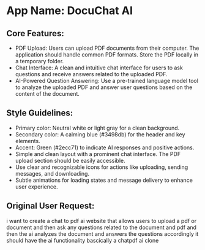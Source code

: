 # **App Name**: DocuChat AI

## Core Features:

- PDF Upload: Users can upload PDF documents from their computer. The application should handle common PDF formats. Store the PDF locally in a temporary folder.
- Chat Interface: A clean and intuitive chat interface for users to ask questions and receive answers related to the uploaded PDF.
- AI-Powered Question Answering: Use a pre-trained language model tool to analyze the uploaded PDF and answer user questions based on the content of the document.

## Style Guidelines:

- Primary color: Neutral white or light gray for a clean background.
- Secondary color: A calming blue (#3498db) for the header and key elements.
- Accent: Green (#2ecc71) to indicate AI responses and positive actions.
- Simple and clean layout with a prominent chat interface. The PDF upload section should be easily accessible.
- Use clear and recognizable icons for actions like uploading, sending messages, and downloading.
- Subtle animations for loading states and message delivery to enhance user experience.

## Original User Request:
i want to create a chat to pdf ai website that allows users to upload a pdf or document and then ask any questions related to the document and pdf and then the ai analyzes the document and answers the questions accordingly it should have the ai functionality bascically a chatpdf ai clone
  